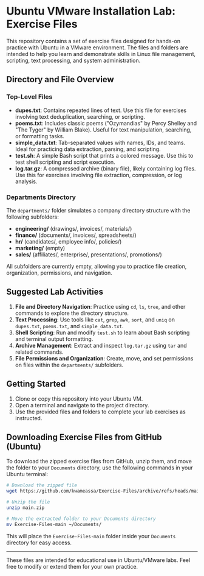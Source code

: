 # Ubuntu VMware Installation Lab: Exercise Files

This repository contains a set of exercise files designed for hands-on practice with Ubuntu in a VMware environment. The files and folders are intended to help you learn and demonstrate skills in Linux file management, scripting, text processing, and system administration.

## Directory and File Overview

### Top-Level Files

- **dupes.txt**: Contains repeated lines of text. Use this file for exercises involving text deduplication, searching, or scripting.
- **poems.txt**: Includes classic poems ("Ozymandias" by Percy Shelley and "The Tyger" by William Blake). Useful for text manipulation, searching, or formatting tasks.
- **simple_data.txt**: Tab-separated values with names, IDs, and teams. Ideal for practicing data extraction, parsing, and scripting.
- **test.sh**: A simple Bash script that prints a colored message. Use this to test shell scripting and script execution.
- **log.tar.gz**: A compressed archive (binary file), likely containing log files. Use this for exercises involving file extraction, compression, or log analysis.

### Departments Directory

The `departments/` folder simulates a company directory structure with the following subfolders:

- **engineering/** (drawings/, invoices/, materials/)
- **finance/** (documents/, invoices/, spreadsheets/)
- **hr/** (candidates/, employee info/, policies/)
- **marketing/** (empty)
- **sales/** (affiliates/, enterprise/, presentations/, promotions/)

All subfolders are currently empty, allowing you to practice file creation, organization, permissions, and navigation.

## Suggested Lab Activities

1. **File and Directory Navigation**: Practice using `cd`, `ls`, `tree`, and other commands to explore the directory structure.
2. **Text Processing**: Use tools like `cat`, `grep`, `awk`, `sort`, and `uniq` on `dupes.txt`, `poems.txt`, and `simple_data.txt`.
3. **Shell Scripting**: Run and modify `test.sh` to learn about Bash scripting and terminal output formatting.
4. **Archive Management**: Extract and inspect `log.tar.gz` using `tar` and related commands.
5. **File Permissions and Organization**: Create, move, and set permissions on files within the `departments/` subfolders.

## Getting Started

1. Clone or copy this repository into your Ubuntu VM.
2. Open a terminal and navigate to the project directory.
3. Use the provided files and folders to complete your lab exercises as instructed.

## Downloading Exercise Files from GitHub (Ubuntu)

To download the zipped exercise files from GitHub, unzip them, and move the folder to your `Documents` directory, use the following commands in your Ubuntu terminal:

```bash
# Download the zipped file
wget https://github.com/kwameassa/Exercise-Files/archive/refs/heads/main.zip

# Unzip the file
unzip main.zip

# Move the extracted folder to your Documents directory
mv Exercise-Files-main ~/Documents/
```

This will place the `Exercise-Files-main` folder inside your `Documents` directory for easy access.

---
These files are intended for educational use in Ubuntu/VMware labs. Feel free to modify or extend them for your own practice.
